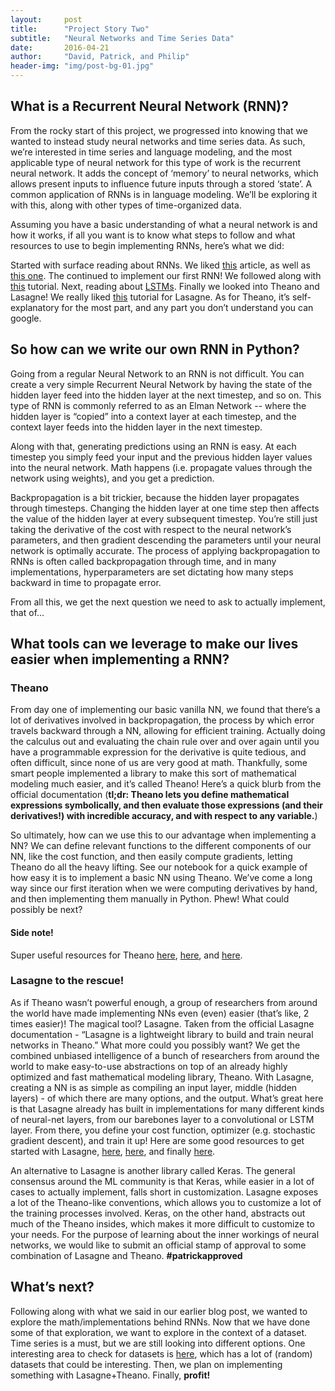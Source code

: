 ```yaml
---
layout:     post
title:      "Project Story Two"
subtitle:   "Neural Networks and Time Series Data"
date:       2016-04-21
author:     "David, Patrick, and Philip"
header-img: "img/post-bg-01.jpg"
---
```


## What is a Recurrent Neural Network (RNN)?

From the rocky start of this project, we progressed into knowing that we wanted to instead study neural networks and time series data. As such, we’re interested in time series and language modeling, and the most applicable type of neural network for this type of work is the recurrent neural network. It adds the concept of ‘memory’ to neural networks, which allows present inputs to influence future inputs through a stored ‘state’. A common application of RNNs is in language modeling. We’ll be exploring it with this, along with other types of time-organized data.

Assuming you have a basic understanding of what a neural network is and how it works, if all you want is to know what steps to follow and what resources to use to begin implementing RNNs, here’s what we did:

Started with surface reading about RNNs. We liked [this](http://www.wildml.com/2015/09/recurrent-neural-networks-tutorial-part-1-introduction-to-rnns/) article, as well as [this one](http://karpathy.github.io/2015/05/21/rnn-effectiveness/).
The continued to implement our first RNN! We followed along with [this](https://iamtrask.github.io/2015/11/15/anyone-can-code-lstm/) tutorial.
Next, reading about [LSTMs](http://colah.github.io/posts/2015-08-Understanding-LSTMs/).
Finally we looked into Theano and Lasagne! We really liked [this](https://github.com/craffel/Lasagne-tutorial/blob/master/examples/tutorial.ipynb) tutorial for Lasagne. As for Theano, it’s self-explanatory for the most part, and any part you don’t understand you can google.

## So how can we write our own RNN in Python?
Going from a regular Neural Network to an RNN is not difficult. You can create a very simple Recurrent Neural Network by having the state of the hidden layer feed into the hidden layer at the next timestep, and so on. This type of RNN is commonly referred to as an Elman Network -- where the hidden layer is “copied” into a context layer at each timestep, and the context layer feeds into the hidden layer in the next timestep.

Along with that, generating predictions using an RNN is easy. At each timestep you simply feed your input and the previous hidden layer values into the neural network. Math happens (i.e. propagate values through the network using weights), and you get a prediction.

Backpropagation is a bit trickier, because the hidden layer propagates through timesteps. Changing the hidden layer at one time step then affects the value of the hidden layer at every subsequent timestep. You’re still just taking the derivative of the cost with respect to the neural network’s parameters, and then gradient descending the parameters until your neural network is optimally accurate. The process of applying backpropagation to RNNs is often called backpropagation through time, and in many implementations, hyperparameters are set dictating how many steps backward in time to propagate error.

From all this, we get the next question we need to ask to actually implement, that of...

## What tools can we leverage to make our lives easier when implementing a RNN?

### Theano

From day one of implementing our basic vanilla NN, we found that there’s a lot of derivatives involved in backpropagation, the process by which error travels backward through a NN, allowing for efficient training. Actually doing the calculus out and evaluating the chain rule over and over again until you have a programmable expression for the derivative is quite tedious, and often difficult, since none of us are very good at math. Thankfully, some smart people implemented a library to make this sort of mathematical modeling much easier, and it’s called Theano! Here’s a quick blurb from the official documentation (**tl;dr: Theano lets you define mathematical expressions symbolically, and then evaluate those expressions (and their derivatives!) with incredible accuracy, and with respect to any variable.**)

So ultimately, how can we use this to our advantage when implementing a NN? We can define relevant functions to the different components of our NN, like the cost function, and then easily compute gradients, letting Theano do all the heavy lifting. See our notebook for a quick example of how easy it is to implement a basic NN using Theano. We’ve come a long way since our first iteration when we were computing derivatives by hand, and then implementing them manually in Python. Phew! What could possibly be next?

#### Side note!

Super useful resources for Theano [here](http://deeplearning.net/software/theano/), [here](https://github.com/Lasagne/Recipes/tree/master/tutorials), and [here](https://github.com/craffel/theano-tutorial).

### Lasagne to the rescue!

As if Theano wasn’t powerful enough, a group of researchers from around the world have made implementing NNs even (even) easier (that’s like, 2 times easier)! The magical tool? Lasagne. Taken from the official Lasagne documentation - “Lasagne is a lightweight library to build and train neural networks in Theano.” What more could you possibly want? We get the combined unbiased intelligence of a bunch of researchers from around the world to make easy-to-use abstractions on top of an already highly optimized and fast mathematical modeling library, Theano. With Lasagne, creating a NN is as simple as compiling an input layer, middle (hidden layers) - of which there are many options, and the output. What’s great here is that Lasagne already has built in implementations for many different kinds of neural-net layers, from our barebones layer to a convolutional or LSTM layer.  From there, you define your cost function, optimizer (e.g. stochastic gradient descent), and train it up! Here are some good resources to get started with Lasagne, [here](http://lasagne.readthedocs.org/en/latest/index.html), [here](https://github.com/Lasagne/Recipes/tree/master/tutorials), and finally [here](https://github.com/craffel/Lasagne-tutorial/blob/master/examples/tutorial.ipynb).

An alternative to Lasagne is another library called Keras. The general consensus around the ML community is that Keras, while easier in a lot of cases to actually implement, falls short in customization. Lasagne exposes a lot of the Theano-like conventions, which allows you to customize a lot of the training processes involved. Keras, on the other hand, abstracts out much of the Theano insides, which makes it more difficult to customize to your needs. For the purpose of learning about the inner workings of neural networks, we would like to submit an official stamp of approval to some combination of Lasagne and Theano. **#patrickapproved**

## What’s next?

Following along with what we said in our earlier blog post, we wanted to explore the math/implementations behind RNNs. Now that we have done some of that exploration, we want to explore in the context of a dataset. Time series is a must, but we are still looking into different options. One interesting area to check for datasets is [here](https://datamarket.com/data/list/?q=provider%3Atsdl), which has a lot of (random) datasets that could be interesting. Then, we plan on implementing something with Lasagne+Theano. Finally, **profit!**